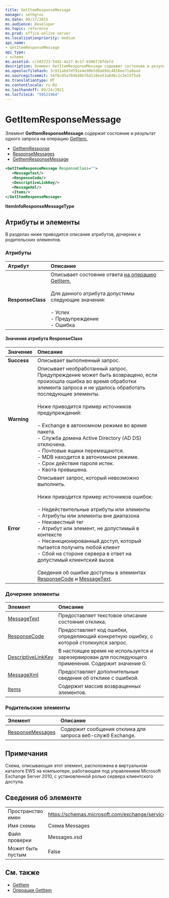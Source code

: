 ```yaml
---
title: GetItemResponseMessage
manager: sethgros
ms.date: 09/17/2015
ms.audience: Developer
ms.topic: reference
ms.prod: office-online-server
ms.localizationpriority: medium
api_name:
- GetItemResponseMessage
api_type:
- schema
ms.assetid: cc583723-54d1-4a17-8c1f-6586f70fdefd
description: Элемент GetItemResponseMessage содержит состояние и результат одного запроса на операцию GetItem.
ms.openlocfilehash: 3c931a6d7df91e4e90bfd0a69dc4816ee71a0aad
ms.sourcegitcommit: 54f6cd5a704b36b76d110ee53a6d6c1c3e15f5a9
ms.translationtype: MT
ms.contentlocale: ru-RU
ms.lasthandoff: 09/24/2021
ms.locfileid: "59521964"
---
```

# <a name="getitemresponsemessage"></a>GetItemResponseMessage

Элемент **GetItemResponseMessage** содержит состояние и результат одного запроса на операцию [GetItem.](getitem-operation.md) 
  
- [GetItemResponse](getitemresponse.md) 
- [ResponseMessages](responsemessages.md)
- [GetItemResponseMessage](getitemresponsemessage.md)
  
```xml
<GetItemResponseMessage ResponseClass="">
   <MessageText/>
   <ResponseCode/>
   <DescriptiveLinkKey/>
   <MessageXml/>
   <Items/>
</GetItemResponseMessage>
```

**ItemInfoResponseMessageType**

## <a name="attributes-and-elements"></a>Атрибуты и элементы

В разделах ниже приводится описание атрибутов, дочерних и родительских элементов.
  
### <a name="attributes"></a>Атрибуты

|**Атрибут**|**Описание**|
|:-----|:-----|
|**ResponseClass** <br/> | Описывает состояние ответа [на операцию GetItem.](getitem-operation.md) <br/><br/>Для данного атрибута допустимы следующие значения:<br/><br/>- Успех<br/>- Предупреждение<br/>- Ошибка |
   
#### <a name="responseclass-attribute-values"></a>Значения атрибута ResponseClass

|**Значение**|**Описание**|
|:-----|:-----|
|**Success** <br/> |Описывает выполненный запрос.  <br/> |
|**Warning** <br/> | Описывает необработанный запрос. Предупреждение может быть возвращено, если произошла ошибка во время обработки элемента запроса и не удалось обработать последующие элементы.<br/><br/>Ниже приводится пример источников предупреждений:<br/><br/>- Exchange в автономном режиме во время пакета.<br/>- Служба домена Active Directory (AD DS) отключена.<br/>- Почтовые ящики перемещаются.<br/>- MDB находится в автономном режиме.<br/>- Срок действия пароля истек.  <br/>- Квота превышена. |
|**Error** <br/> | Описывает запрос, который невозможно выполнить.<br/><br/>Ниже приводится пример источников ошибок:<br/><br/>- Недействительные атрибуты или элементы<br/>- Атрибуты или элементы вне диапазона<br/>- Неизвестный тег<br/>- Атрибут или элемент, не допустимый в контексте<br/>- Несанкционированный доступ, который пытается получить любой клиент<br/>- Сбой на стороне сервера в ответ на допустимый клиентский вызов<br/><br/>Сведения об ошибке доступны в элементах [ResponseCode](responsecode.md) и [MessageText](messagetext.md). |
   
### <a name="child-elements"></a>Дочерние элементы

|**Элемент**|**Описание**|
|:-----|:-----|
|[MessageText](messagetext.md) <br/> |Предоставляет текстовое описание состояния отклика.  <br/> |
|[ResponseCode](responsecode.md) <br/> |Предоставляет код ошибки, определяющий конкретную ошибку, с которой столкнулся запрос.  <br/> |
|[DescriptiveLinkKey](descriptivelinkkey.md) <br/> |В настоящее время не используется и зарезервирован для последующего применения. Содержит значение 0.  <br/> |
|[MessageXml](messagexml.md) <br/> |Предоставляет дополнительные сведения об отклике с ошибкой.  <br/> |
|[Items](items.md) <br/> |Содержит массив возвращенных элементов.  <br/> |
   
### <a name="parent-elements"></a>Родительские элементы

|**Элемент**|**Описание**|
|:-----|:-----|
|[ResponseMessages](responsemessages.md) <br/> |Содержит сообщения отклика для запроса веб-служб Exchange.  <br/> |
   
## <a name="remarks"></a>Примечания

Схема, описывающая этот элемент, расположена в виртуальном каталоге EWS на компьютере, работающем под управлением Microsoft Exchange Server 2010, с установленной ролью сервера клиентского доступа.
  
## <a name="element-information"></a>Сведения об элементе

|||
|:-----|:-----|
|Пространство имен  <br/> |https://schemas.microsoft.com/exchange/services/2006/messages  <br/> |
|Имя схемы  <br/> |Схема Messages  <br/> |
|Файл проверки  <br/> |Messages.xsd  <br/> |
|Может быть пустым  <br/> |False  <br/> |
   
## <a name="see-also"></a>См. также

- [GetItem](getitem.md)
- [Операция GetItem](getitem-operation.md)

